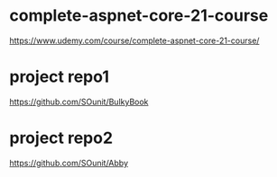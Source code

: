 # complete-aspnet-core-21-course
https://www.udemy.com/course/complete-aspnet-core-21-course/

# project repo1
https://github.com/SOunit/BulkyBook

# project repo2
https://github.com/SOunit/Abby
